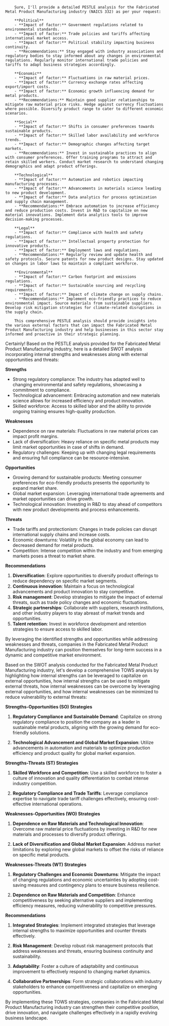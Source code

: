 
        Sure, I'll provide a detailed PESTLE analysis for the Fabricated Metal Product Manufacturing industry (NAICS 332) as per your request:

        **Political**
        - **Impact of factor:** Government regulations related to environmental standards.
        - **Impact of factor:** Trade policies and tariffs affecting international market access.
        - **Impact of factor:** Political stability impacting business continuity.
        - **Recommendations:** Stay engaged with industry associations and regulatory bodies to stay informed about any changes in environmental regulations. Regularly monitor international trade policies and tariffs to adapt business strategies accordingly.

        **Economic**
        - **Impact of factor:** Fluctuations in raw material prices.
        - **Impact of factor:** Currency exchange rates affecting export/import costs.
        - **Impact of factor:** Economic growth influencing demand for metal products.
        - **Recommendations:** Maintain good supplier relationships to mitigate raw material price risks. Hedge against currency fluctuations where possible. Diversify product range to cater to different economic scenarios.

        **Social**
        - **Impact of factor:** Shifts in consumer preferences towards sustainable products.
        - **Impact of factor:** Skilled labor availability and workforce trends.
        - **Impact of factor:** Demographic changes affecting target markets.
        - **Recommendations:** Invest in sustainable practices to align with consumer preferences. Offer training programs to attract and retain skilled workers. Conduct market research to understand changing demographics and adapt product offerings.

        **Technological**
        - **Impact of factor:** Automation and robotics impacting manufacturing processes.
        - **Impact of factor:** Advancements in materials science leading to new product development.
        - **Impact of factor:** Data analytics for process optimization and supply chain management.
        - **Recommendations:** Embrace automation to increase efficiency and reduce production costs. Invest in R&D to capitalize on new material innovations. Implement data analytics tools to improve decision-making processes.

        **Legal**
        - **Impact of factor:** Compliance with health and safety regulations.
        - **Impact of factor:** Intellectual property protection for innovative products.
        - **Impact of factor:** Employment laws and regulations.
        - **Recommendations:** Regularly review and update health and safety protocols. Secure patents for new product designs. Stay updated on changes in labor laws to maintain a compliant workforce.

        **Environmental**
        - **Impact of factor:** Carbon footprint and emissions regulations.
        - **Impact of factor:** Sustainable sourcing and recycling requirements.
        - **Impact of factor:** Impact of climate change on supply chains.
        - **Recommendations:** Implement eco-friendly practices to reduce environmental impact. Source materials from sustainable suppliers. Develop risk mitigation strategies for climate-related disruptions in the supply chain.

        This comprehensive PESTLE analysis should provide insights into the various external factors that can impact the Fabricated Metal Product Manufacturing industry and help businesses in this sector stay informed and proactive in their strategic planning.

Certainly! Based on the PESTLE analysis provided for the Fabricated Metal Product Manufacturing industry, here is a detailed SWOT analysis incorporating internal strengths and weaknesses along with external opportunities and threats:

**Strengths**
- Strong regulatory compliance: The industry has adapted well to changing environmental and safety regulations, showcasing a commitment to compliance.
- Technological advancement: Embracing automation and new materials science allows for increased efficiency and product innovation.
- Skilled workforce: Access to skilled labor and the ability to provide ongoing training ensures high-quality production.

**Weaknesses**
- Dependence on raw materials: Fluctuations in raw material prices can impact profit margins.
- Lack of diversification: Heavy reliance on specific metal products may limit market opportunities in case of shifts in demand.
- Regulatory challenges: Keeping up with changing legal requirements and ensuring full compliance can be resource-intensive.

**Opportunities**
- Growing demand for sustainable products: Meeting consumer preferences for eco-friendly products presents the opportunity to expand market share.
- Global market expansion: Leveraging international trade agreements and market opportunities can drive growth.
- Technological innovation: Investing in R&D to stay ahead of competitors with new product developments and process enhancements.

**Threats**
- Trade tariffs and protectionism: Changes in trade policies can disrupt international supply chains and increase costs.
- Economic downturns: Volatility in the global economy can lead to decreased demand for metal products.
- Competition: Intense competition within the industry and from emerging markets poses a threat to market share.

**Recommendations**
1. **Diversification**: Explore opportunities to diversify product offerings to reduce dependency on specific market segments.
2. **Continuous innovation**: Maintain a focus on technological advancements and product innovation to stay competitive.
3. **Risk management**: Develop strategies to mitigate the impact of external threats, such as trade policy changes and economic fluctuations.
4. **Strategic partnerships**: Collaborate with suppliers, research institutions, and other industry players to stay abreast of market trends and opportunities.
5. **Talent retention**: Invest in workforce development and retention strategies to ensure access to skilled labor.

By leveraging the identified strengths and opportunities while addressing weaknesses and threats, companies in the Fabricated Metal Product Manufacturing industry can position themselves for long-term success in a dynamic and competitive market environment.

Based on the SWOT analysis conducted for the Fabricated Metal Product Manufacturing industry, let's develop a comprehensive TOWS analysis by highlighting how internal strengths can be leveraged to capitalize on external opportunities, how internal strengths can be used to mitigate external threats, how internal weaknesses can be overcome by leveraging external opportunities, and how internal weaknesses can be minimized to reduce vulnerability to external threats:

**Strengths-Opportunities (SO) Strategies**
1. **Regulatory Compliance and Sustainable Demand**: Capitalize on strong regulatory compliance to position the company as a leader in sustainable metal products, aligning with the growing demand for eco-friendly solutions.
  
2. **Technological Advancement and Global Market Expansion**: Utilize advancements in automation and materials to optimize production efficiency and product quality for global market expansion.

**Strengths-Threats (ST) Strategies**
1. **Skilled Workforce and Competition**: Use a skilled workforce to foster a culture of innovation and quality differentiation to combat intense industry competition.
  
2. **Regulatory Compliance and Trade Tariffs**: Leverage compliance expertise to navigate trade tariff challenges effectively, ensuring cost-effective international operations.

**Weaknesses-Opportunities (WO) Strategies**
1. **Dependence on Raw Materials and Technological Innovation**: Overcome raw material price fluctuations by investing in R&D for new materials and processes to diversify product offerings.
  
2. **Lack of Diversification and Global Market Expansion**: Address market limitations by exploring new global markets to offset the risks of reliance on specific metal products.

**Weaknesses-Threats (WT) Strategies**
1. **Regulatory Challenges and Economic Downturns**: Mitigate the impact of changing regulations and economic uncertainties by adopting cost-saving measures and contingency plans to ensure business resilience.
  
2. **Dependence on Raw Materials and Competition**: Enhance competitiveness by seeking alternative suppliers and implementing efficiency measures, reducing vulnerability to competitive pressures.

**Recommendations**
1. **Integrated Strategies**: Implement integrated strategies that leverage internal strengths to maximize opportunities and counter threats effectively.
  
2. **Risk Management**: Develop robust risk management protocols that address weaknesses and threats, ensuring business continuity and sustainability.
  
3. **Adaptability**: Foster a culture of adaptability and continuous improvement to effectively respond to changing market dynamics.
  
4. **Collaborative Partnerships**: Form strategic collaborations with industry stakeholders to enhance competitiveness and capitalize on emerging opportunities.

By implementing these TOWS strategies, companies in the Fabricated Metal Product Manufacturing industry can strengthen their competitive position, drive innovation, and navigate challenges effectively in a rapidly evolving business landscape.

